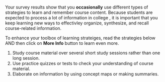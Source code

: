 
Your survey results show that you **occasionally** use different types of strategies to learn and remember course content. Because students are expected to process a lot of information in college , it is important that you keep learning new ways to effectivley organize, synthesize, and recall course-related information.

To enhance your toolbox of learning strateiges, read the strategies below AND then click on **More Info** button to learn even more.

1.	Study course material over several short study sessions rather than one long session.
2.	Use practice quizzes or tests to check your understanding of course material. 
3.	Elaborate on information by using concept maps or making summaries.
